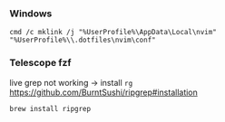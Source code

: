 ### Windows

```console
cmd /c mklink /j "%UserProfile%\AppData\Local\nvim" "%UserProfile%\\.dotfiles\nvim\conf"
```

### Telescope fzf

live grep not working -> install `rg` <https://github.com/BurntSushi/ripgrep#installation>

```sh
brew install ripgrep
```
